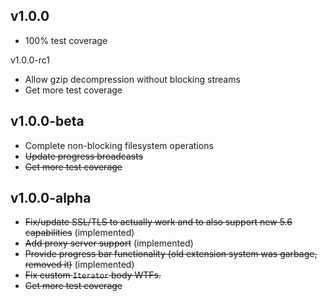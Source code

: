 v1.0.0
------

- 100% test coverage

v1.0.0-rc1

- Allow gzip decompression without blocking streams
- Get more test coverage

v1.0.0-beta
-----------

- Complete non-blocking filesystem operations
- ~~Update progress broadcasts~~
- ~~Get more test coverage~~

v1.0.0-alpha
-----------

- ~~Fix/update SSL/TLS to actually work and to also support new 5.6 capabilities~~ (implemented)
- ~~Add proxy server support~~ (implemented)
- ~~Provide progress bar functionality (old extension system was garbage, removed it)~~ (implemented)
- ~~Fix custom `Iterator` body WTFs.~~
- ~~Get more test coverage~~
